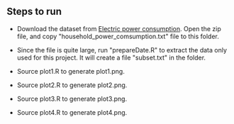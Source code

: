 ## Steps to run

* Download the dataset from <a href="https://d396qusza40orc.cloudfront.net/exdata%2Fdata%2Fhousehold_power_consumption.zip">Electric power consumption</a>. Open the zip file, and copy "household_power_comsumption.txt" file to this folder.

* Since the file is quite large, run "prepareDate.R" to extract the data only used for this project. It will create a file "subset.txt" in the folder.

* Source plot1.R to generate plot1.png.

* Source plot2.R to generate plot2.png.

* Source plot3.R to generate plot3.png.

* Source plot4.R to generate plot4.png.

